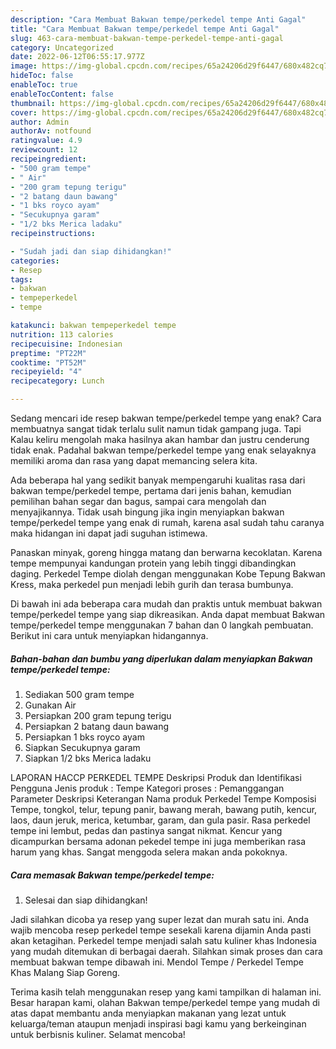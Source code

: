 ```yaml
---
description: "Cara Membuat Bakwan tempe/perkedel tempe Anti Gagal"
title: "Cara Membuat Bakwan tempe/perkedel tempe Anti Gagal"
slug: 463-cara-membuat-bakwan-tempe-perkedel-tempe-anti-gagal
category: Uncategorized
date: 2022-06-12T06:55:17.977Z
image: https://img-global.cpcdn.com/recipes/65a24206d29f6447/680x482cq70/bakwan-tempeperkedel-tempe-foto-resep-utama.jpg
hideToc: false
enableToc: true
enableTocContent: false
thumbnail: https://img-global.cpcdn.com/recipes/65a24206d29f6447/680x482cq70/bakwan-tempeperkedel-tempe-foto-resep-utama.jpg
cover: https://img-global.cpcdn.com/recipes/65a24206d29f6447/680x482cq70/bakwan-tempeperkedel-tempe-foto-resep-utama.jpg
author: Admin
authorAv: notfound
ratingvalue: 4.9
reviewcount: 12
recipeingredient:
- "500 gram tempe"
- " Air"
- "200 gram tepung terigu"
- "2 batang daun bawang"
- "1 bks royco ayam"
- "Secukupnya garam"
- "1/2 bks Merica ladaku"
recipeinstructions:

- "Sudah jadi dan siap dihidangkan!"
categories:
- Resep
tags:
- bakwan
- tempeperkedel
- tempe

katakunci: bakwan tempeperkedel tempe 
nutrition: 113 calories
recipecuisine: Indonesian
preptime: "PT22M"
cooktime: "PT52M"
recipeyield: "4"
recipecategory: Lunch

---
```



Sedang mencari ide resep bakwan tempe/perkedel tempe yang enak? Cara membuatnya sangat tidak terlalu sulit namun tidak gampang juga. Tapi Kalau keliru mengolah maka hasilnya akan hambar dan justru cenderung tidak enak. Padahal bakwan tempe/perkedel tempe yang enak selayaknya memiliki aroma dan rasa yang dapat memancing selera kita.


Ada beberapa hal yang sedikit banyak mempengaruhi kualitas rasa dari bakwan tempe/perkedel tempe, pertama dari jenis bahan, kemudian pemilihan bahan segar dan bagus, sampai cara mengolah dan menyajikannya. Tidak usah bingung jika ingin menyiapkan bakwan tempe/perkedel tempe yang enak di rumah, karena asal sudah tahu caranya maka hidangan ini dapat jadi suguhan istimewa.

Panaskan minyak, goreng hingga matang dan berwarna kecoklatan. Karena tempe mempunyai kandungan protein yang lebih tinggi dibandingkan daging. Perkedel Tempe diolah dengan menggunakan Kobe Tepung Bakwan Kress, maka perkedel pun menjadi lebih gurih dan terasa bumbunya.


Di bawah ini ada beberapa cara mudah dan praktis untuk membuat bakwan tempe/perkedel tempe yang siap dikreasikan. Anda dapat membuat Bakwan tempe/perkedel tempe menggunakan 7 bahan dan 0 langkah pembuatan. Berikut ini cara untuk menyiapkan hidangannya.

<!--inarticleads1-->

##### Bahan-bahan dan bumbu yang diperlukan dalam menyiapkan Bakwan tempe/perkedel tempe:

1. Sediakan 500 gram tempe
1. Gunakan  Air
1. Persiapkan 200 gram tepung terigu
1. Persiapkan 2 batang daun bawang
1. Persiapkan 1 bks royco ayam
1. Siapkan Secukupnya garam
1. Siapkan 1/2 bks Merica ladaku


LAPORAN HACCP PERKEDEL TEMPE Deskripsi Produk dan Identifikasi Pengguna Jenis produk : Tempe Kategori proses : Pemanggangan Parameter Deskripsi Keterangan Nama produk Perkedel Tempe Komposisi Tempe, tongkol, telur, tepung panir, bawang merah, bawang putih, kencur, laos, daun jeruk, merica, ketumbar, garam, dan gula pasir. Rasa perkedel tempe ini lembut, pedas dan pastinya sangat nikmat. Kencur yang dicampurkan bersama adonan pekedel tempe ini juga memberikan rasa harum yang khas. Sangat menggoda selera makan anda pokoknya. 

<!--inarticleads2-->

##### Cara memasak Bakwan tempe/perkedel tempe:


1. Selesai dan siap dihidangkan!

Jadi silahkan dicoba ya resep yang super lezat dan murah satu ini. Anda wajib mencoba resep perkedel tempe sesekali karena dijamin Anda pasti akan ketagihan. Perkedel tempe menjadi salah satu kuliner khas Indonesia yang mudah ditemukan di berbagai daerah. Silahkan simak proses dan cara membuat bakwan tempe dibawah ini. Mendol Tempe / Perkedel Tempe Khas Malang Siap Goreng. 

Terima kasih telah menggunakan resep yang kami tampilkan di halaman ini. Besar harapan kami, olahan Bakwan tempe/perkedel tempe yang mudah di atas dapat membantu anda menyiapkan makanan yang lezat untuk keluarga/teman ataupun menjadi inspirasi bagi kamu yang berkeinginan untuk berbisnis kuliner. Selamat mencoba!
